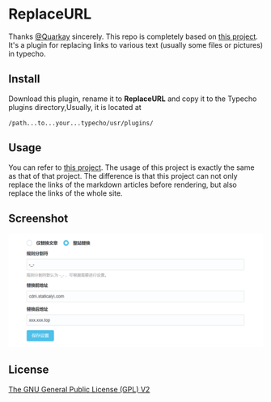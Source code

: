 # ReplaceURL

Thanks [@Quarkay](https://github.com/Quarkay) sincerely. This repo is completely based on [this project](https://github.com/Quarkay/Typecho-SimpleCDN). It's a plugin for replacing links to various text (usually some files or pictures) in typecho.

## Install

Download this plugin, rename it to **ReplaceURL** and copy it to the Typecho plugins directory,Usually, it is located at

```
/path...to...your...typecho/usr/plugins/
```

## Usage

You can refer to [this project](https://github.com/Quarkay/Typecho-SimpleCDN). The usage of this project is exactly the same as that of that project. The difference is that this project can not only replace the links of the markdown articles before rendering, but also replace the links of the whole site.

## Screenshot

![1676538393452](image/README/1676538393452.png)

## License

[The GNU General Public License (GPL) V2](LICENSE)
